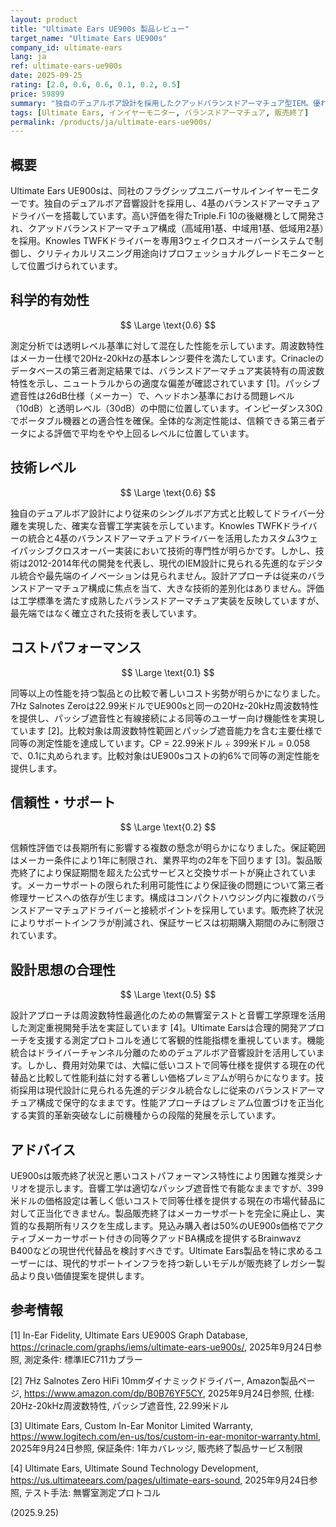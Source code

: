 ```yaml
---
layout: product
title: "Ultimate Ears UE900s 製品レビュー"
target_name: "Ultimate Ears UE900s"
company_id: ultimate-ears
lang: ja
ref: ultimate-ears-ue900s
date: 2025-09-25
rating: [2.0, 0.6, 0.6, 0.1, 0.2, 0.5]
price: 59899
summary: "独自のデュアルボア設計を採用したクアッドバランスドアーマチュア型IEM。優れた音響工学を誇るが、コストパフォーマンスの悪さと販売終了による課題あり"
tags: [Ultimate Ears, インイヤーモニター, バランスドアーマチュア, 販売終了]
permalink: /products/ja/ultimate-ears-ue900s/
---
```

## 概要

Ultimate Ears UE900sは、同社のフラグシップユニバーサルインイヤーモニターです。独自のデュアルボア音響設計を採用し、4基のバランスドアーマチュアドライバーを搭載しています。高い評価を得たTriple.Fi 10の後継機として開発され、クアッドバランスドアーマチュア構成（高域用1基、中域用1基、低域用2基）を採用。Knowles TWFKドライバーを専用3ウェイクロスオーバーシステムで制御し、クリティカルリスニング用途向けプロフェッショナルグレードモニターとして位置づけられています。

## 科学的有効性

$$ \Large \text{0.6} $$

測定分析では透明レベル基準に対して混在した性能を示しています。周波数特性はメーカー仕様で20Hz-20kHzの基本レンジ要件を満たしています。Crinacleのデータベースの第三者測定結果では、バランスドアーマチュア実装特有の周波数特性を示し、ニュートラルからの適度な偏差が確認されています [1]。パッシブ遮音性は26dB仕様（メーカー）で、ヘッドホン基準における問題レベル（10dB）と透明レベル（30dB）の中間に位置しています。インピーダンス30Ωでポータブル機器との適合性を確保。全体的な測定性能は、信頼できる第三者データによる評価で平均をやや上回るレベルに位置しています。

## 技術レベル

$$ \Large \text{0.6} $$

独自のデュアルボア設計により従来のシングルボア方式と比較してドライバー分離を実現した、確実な音響工学実装を示しています。Knowles TWFKドライバーの統合と4基のバランスドアーマチュアドライバーを活用したカスタム3ウェイパッシブクロスオーバー実装において技術的専門性が明らかです。しかし、技術は2012-2014年代の開発を代表し、現代のIEM設計に見られる先進的なデジタル統合や最先端のイノベーションは見られません。設計アプローチは従来のバランスドアーマチュア構成に焦点を当て、大きな技術的差別化はありません。評価は工学標準を満たす成熟したバランスドアーマチュア実装を反映していますが、最先端ではなく確立された技術を表しています。

## コストパフォーマンス

$$ \Large \text{0.1} $$

同等以上の性能を持つ製品との比較で著しいコスト劣勢が明らかになりました。7Hz Salnotes Zeroは22.99米ドルでUE900sと同一の20Hz-20kHz周波数特性を提供し、パッシブ遮音性と有線接続による同等のユーザー向け機能性を実現しています [2]。比較対象は周波数特性範囲とパッシブ遮音能力を含む主要仕様で同等の測定性能を達成しています。CP = 22.99米ドル ÷ 399米ドル = 0.058で、0.1に丸められます。比較対象はUE900sコストの約6%で同等の測定性能を提供します。

## 信頼性・サポート

$$ \Large \text{0.2} $$

信頼性評価では長期所有に影響する複数の懸念が明らかになりました。保証範囲はメーカー条件により1年に制限され、業界平均の2年を下回ります [3]。製品販売終了により保証期間を超えた公式サービスと交換サポートが廃止されています。メーカーサポートの限られた利用可能性により保証後の問題について第三者修理サービスへの依存が生じます。構成はコンパクトハウジング内に複数のバランスドアーマチュアドライバーと接続ポイントを採用しています。販売終了状況によりサポートインフラが削減され、保証サービスは初期購入期間のみに制限されています。

## 設計思想の合理性

$$ \Large \text{0.5} $$

設計アプローチは周波数特性最適化のための無響室テストと音響工学原理を活用した測定重視開発手法を実証しています [4]。Ultimate Earsは合理的開発アプローチを支援する測定プロトコルを通じて客観的性能指標を重視しています。機能統合はドライバーチャンネル分離のためのデュアルボア音響設計を活用しています。しかし、費用対効果では、大幅に低いコストで同等仕様を提供する現在の代替品と比較して性能利益に対する著しい価格プレミアムが明らかになります。技術採用は現代設計に見られる先進的デジタル統合なしに従来のバランスドアーマチュア構成で保守的なままです。性能アプローチはプレミアム位置づけを正当化する実質的革新突破なしに前機種からの段階的発展を示しています。

## アドバイス

UE900sは販売終了状況と悪いコストパフォーマンス特性により困難な推奨シナリオを提示します。音響工学は適切なパッシブ遮音性で有能なままですが、399米ドルの価格設定は著しく低いコストで同等仕様を提供する現在の市場代替品に対して正当化できません。製品販売終了はメーカーサポートを完全に廃止し、実質的な長期所有リスクを生成します。見込み購入者は50%のUE900s価格でアクティブメーカーサポート付きの同等クアッドBA構成を提供するBrainwavz B400などの現世代代替品を検討すべきです。Ultimate Ears製品を特に求めるユーザーには、現代的サポートインフラを持つ新しいモデルが販売終了レガシー製品より良い価値提案を提供します。

## 参考情報

[1] In-Ear Fidelity, Ultimate Ears UE900S Graph Database, https://crinacle.com/graphs/iems/ultimate-ears-ue900s/, 2025年9月24日参照, 測定条件: 標準IEC711カプラー

[2] 7Hz Salnotes Zero HiFi 10mmダイナミックドライバー, Amazon製品ページ, https://www.amazon.com/dp/B0B76YF5CY, 2025年9月24日参照, 仕様: 20Hz-20kHz周波数特性, パッシブ遮音性, 22.99米ドル

[3] Ultimate Ears, Custom In-Ear Monitor Limited Warranty, https://www.logitech.com/en-us/tos/custom-in-ear-monitor-warranty.html, 2025年9月24日参照, 保証条件: 1年カバレッジ, 販売終了製品サービス制限

[4] Ultimate Ears, Ultimate Sound Technology Development, https://us.ultimateears.com/pages/ultimate-ears-sound, 2025年9月24日参照, テスト手法: 無響室測定プロトコル

(2025.9.25)